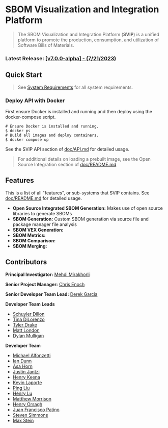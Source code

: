 # SBOM Visualization and Integration Platform
> The SBOM Visualization and Integration Platform (**SVIP**) is a unified platform to promote the 
> production, consumption, and utilization of Software Bills of Materials.

### Latest Release: [[v7.0.0-alpha] - (7/21/2023)](doc/changelog.md)

## Quick Start

> See [System Requirements](doc/README.md#system-requirements) for all system requirements.

### Deploy API with Docker
First ensure Docker is installed and running and then deploy using the docker-compose script.
```shell
# Ensure Docker is installed and running.
$ docker ps
# Build all images and deploy containers.
$ docker compose up
```
See the SVIP API section of [doc/API.md](doc/API.md#api) for detailed usage.
> For additional details on loading a prebuilt image, see the Open Source Integration section of 
> [doc/README.md](doc/README.md#open-source-integration)

## Features
This is a list of all "features", or sub-systems that SVIP contains. See [doc/README.md](doc/README.md) for 
detailed usage.
- **Open Source Integrated SBOM Generation:** Makes use of open source libraries to generate SBOMs
- **SBOM Generation:** Custom SBOM generation via source file and package manager file analysis
- **SBOM VEX Generation:** 
- **SBOM Metrics:** 
- **SBOM Comparison:**
- **SBOM Merging:**

## Contributors
**Principal Investigator:** [Mehdi Mirakhorli](mailto:mxmvse@rit.edu)

**Senior Project Manager:** [Chris Enoch](mailto:ctevse@rit.edu)

**Senior Developer Team Lead:** [Derek Garcia](mailto:dlg1206@rit.edu)

**Developer Team Leads**
- [Schuyler Dillon](mailto:sdd4181@rit.edu)
- [Tina DiLorenzo](mailto:tnd3015@rit.edu)
- [Tyler Drake](mailto:txd3634@rit.edu)
- [Matt London](mailto:mrl2534@rit.edu)
- [Dylan Mulligan](mailto:dtm5568@rit.edu)

**Developer Team**
- [Michael Alfonzetti](mailto:michael.alfonzetti93@gmail.com)
- [Ian Dunn](mailto:itd3516@g.rit.edu)
- [Asa Horn](mailto:aoh9470@rit.edu)
- [Justin Jantzi](mailto:jwj7297@rit.edu)
- [Henry Keena](mailto:htk4363@rit.edu)
- [Kevin Laporte](mailto:kjl8898@rit.edu)
- [Ping Liu](mailto:htk4363@rit.edu)
- [Henry Lu](mailto:hyl2415@rit.edu)
- [Matthew Morrison](mailto:msm8275@rit.edu)
- [Henry Orsagh](mailto:hco4630@rit.edu)
- [Juan Francisco Patino](mailto:jfp6815@rit.edu)
- [Steven Simmons](mailto:sdsimmons44@gmail.com)
- [Max Stein](mailto:mhs8558@rit.edu)
